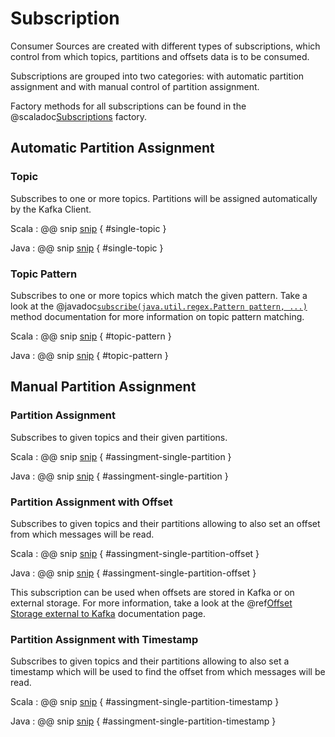# Subscription

Consumer Sources are created with different types of subscriptions, which control from which topics, partitions and offsets data is to be consumed.

Subscriptions are grouped into two categories: with automatic partition assignment and with manual control of partition assignment.

Factory methods for all subscriptions can be found in the @scaladoc[Subscriptions](akka.kafka.Subscriptions$) factory.

## Automatic Partition Assignment

### Topic

Subscribes to one or more topics. Partitions will be assigned automatically by the Kafka Client.

Scala
: @@ snip [snip](/tests/src/test/scala/docs/scaladsl/AssignmentSpec.scala) { #single-topic }

Java
: @@ snip [snip](/tests/src/test/java/docs/javadsl/AssignmentTest.java) { #single-topic }


### Topic Pattern

Subscribes to one or more topics which match the given pattern. Take a look at the @javadoc[`subscribe​(java.util.regex.Pattern pattern,
...)`](org.apache.kafka.clients.consumer.KafkaConsumer) method documentation for more information on topic pattern matching.

Scala
: @@ snip [snip](/tests/src/test/scala/docs/scaladsl/AssignmentSpec.scala) { #topic-pattern }

Java
: @@ snip [snip](/tests/src/test/java/docs/javadsl/AssignmentTest.java) { #topic-pattern }


## Manual Partition Assignment

### Partition Assignment

Subscribes to given topics and their given partitions.

Scala
: @@ snip [snip](/tests/src/test/scala/docs/scaladsl/AssignmentSpec.scala) { #assingment-single-partition }

Java
: @@ snip [snip](/tests/src/test/java/docs/javadsl/AssignmentTest.java) { #assingment-single-partition }


### Partition Assignment with Offset

Subscribes to given topics and their partitions allowing to also set an offset from which messages will be read.

Scala
: @@ snip [snip](/tests/src/test/scala/docs/scaladsl/AssignmentSpec.scala) { #assingment-single-partition-offset }

Java
: @@ snip [snip](/tests/src/test/java/docs/javadsl/AssignmentTest.java) { #assingment-single-partition-offset }


This subscription can be used when offsets are stored in Kafka or on external storage. For more information, take a look at the @ref[Offset Storage external to Kafka](consumer.md#offset-storage-external-to-kafka) documentation page.

### Partition Assignment with Timestamp

Subscribes to given topics and their partitions allowing to also set a timestamp which will be used to find the offset from which messages will be read.

Scala
: @@ snip [snip](/tests/src/test/scala/docs/scaladsl/AssignmentSpec.scala) { #assingment-single-partition-timestamp }

Java
: @@ snip [snip](/tests/src/test/java/docs/javadsl/AssignmentTest.java) { #assingment-single-partition-timestamp }
